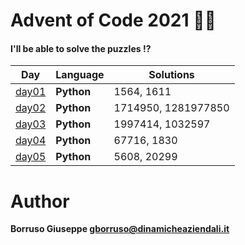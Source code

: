 # Advent of Code 2021 🎅🏻

#### I'll be able to solve the puzzles !?

| Day             | Language   | Solutions           |
|-----------------|------------|---------------------|
| [day01](day01/) | **Python** | 1564, 1611          |
| [day02](day02/) | **Python** | 1714950, 1281977850 |
| [day03](day03/) | **Python** | 1997414, 1032597    |
| [day04](day04/) | **Python** | 67716, 1830         |
| [day05](day05/) | **Python** | 5608, 20299         |

Author
=======

**Borruso Giuseppe <gborruso@dinamicheaziendali.it>**
